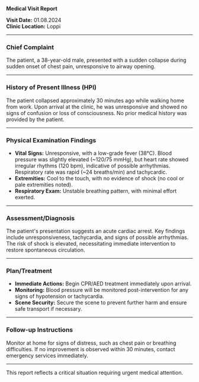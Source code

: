 

**Medical Visit Report**

**Visit Date:** 01.08.2024  
**Clinic Location:** Loppi  

---

### **Chief Complaint**
The patient, a 38-year-old male, presented with a sudden collapse during sudden onset of chest pain, unresponsive to airway opening.

---

### **History of Present Illness (HPI)**
The patient collapsed approximately 30 minutes ago while walking home from work. Upon arrival at the clinic, he was unresponsive and showed no signs of confusion or loss of consciousness. No prior medical history was provided by the patient.

---

### **Physical Examination Findings**
- **Vital Signs:** Unresponsive, with a low-grade fever (38°C). Blood pressure was slightly elevated (~120/75 mmHg), but heart rate showed irregular rhythms (120 bpm), indicative of possible arrhythmias. Respiratory rate was rapid (~24 breaths/min) and tachycardic.
- **Extremities:** Cool to the touch, with no evidence of shock (no cool or pale extremities noted).
- **Respiratory Exam:** Unstable breathing pattern, with minimal effort exerted.

---

### **Assessment/Diagnosis**
The patient's presentation suggests an acute cardiac arrest. Key findings include unresponsiveness, tachycardia, and signs of possible arrhythmias. The risk of shock is elevated, necessitating immediate intervention to restore spontaneous circulation.

---

### **Plan/Treatment**
- **Immediate Actions:** Begin CPR/AED treatment immediately upon arrival.
- **Monitoring:** Blood pressure will be monitored post-intervention for any signs of hypotension or tachycardia.
- **Scene Security:** Secure the scene to prevent further harm and ensure safe transport if necessary.

---

### **Follow-up Instructions**
Monitor at home for signs of distress, such as chest pain or breathing difficulties. If no improvement is observed within 30 minutes, contact emergency services immediately.

---

This report reflects a critical situation requiring urgent medical attention.